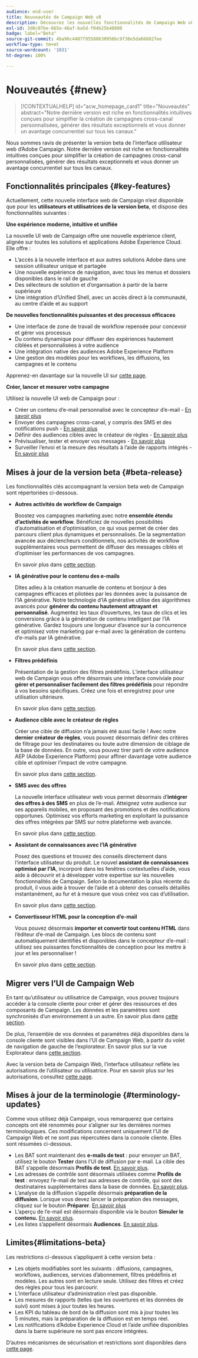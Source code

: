 ```yaml
---
audience: end-user
title: Nouveautés de Campaign Web v8
description: Découvrez les nouvelles fonctionnalités de Campaign Web v8.
exl-id: 3d8c07be-665e-46af-ba5d-f04b25b40880
badge: label="Beta"
source-git-commit: 4ba96c4407f95588630956bc9f38e5da66602fee
workflow-type: tm+mt
source-wordcount: '1031'
ht-degree: 100%

---
```



# Nouveautés {#new}

>[!CONTEXTUALHELP]
>id="acw_homepage_card1"
>title="Nouveautés"
>abstract="Notre dernière version est riche en fonctionnalités intuitives conçues pour simplifier la création de campagnes cross-canal personnalisées, générer des résultats exceptionnels et vous donner un avantage concurrentiel sur tous les canaux."

Nous sommes ravis de présenter la version beta de l’interface utilisateur web d’Adobe Campaign. Notre dernière version est riche en fonctionnalités intuitives conçues pour simplifier la création de campagnes cross-canal personnalisées, générer des résultats exceptionnels et vous donner un avantage concurrentiel sur tous les canaux.

## Fonctionnalités principales {#key-features}

Actuellement, cette nouvelle interface web de Campaign n’est disponible que pour les **utilisateurs et utilisatrices de la version beta**, et dispose des fonctionnalités suivantes :

**Une expérience moderne, intuitive et unifiée**

La nouvelle UI web de Campaign offre une nouvelle expérience client, alignée sur toutes les solutions et applications Adobe Experience Cloud. Elle offre :

* L’accès à la nouvelle interface et aux autres solutions Adobe dans une session utilisateur unique et partagée
* Une nouvelle expérience de navigation, avec tous les menus et dossiers disponibles dans le rail de gauche
* Des sélecteurs de solution et d’organisation à partir de la barre supérieure
* Une intégration d’Unified Shell, avec un accès direct à la communauté, au centre d’aide et au support

**De nouvelles fonctionnalités puissantes et des processus efficaces**

* Une interface de zone de travail de workflow repensée pour concevoir et gérer vos processus
* Du contenu dynamique pour diffuser des expériences hautement ciblées et personnalisées à votre audience
* Une intégration native des audiences Adobe Experience Platform
* Une gestion des modèles pour les workflows, les diffusions, les campagnes et le contenu

Apprenez-en davantage sur la nouvelle UI sur [cette page](../get-started/user-interface.md).

**Créer, lancer et mesurer votre campagne**

Utilisez la nouvelle UI web de Campaign pour :

* Créer un contenu d’e-mail personnalisé avec le concepteur d’e-mail - [En savoir plus](../content/edit-content.md)
* Envoyer des campagnes cross-canal, y compris des SMS et des notifications push - [En savoir plus](../workflows/activities/channels.md)
* Définir des audiences cibles avec le créateur de règles - [En savoir plus](../audience/about-recipients.md)
* Prévisualiser, tester et envoyer vos messages - [En savoir plus](../monitor/prepare-send.md)
* Surveiller l’envoi et la mesure des résultats à l’aide de rapports intégrés - [En savoir plus](../reporting/delivery-reports.md)


## Mises à jour de la version beta {#beta-release}

Les fonctionnalités clés accompagnant la version beta web de Campaign sont répertoriées ci-dessous.

* **Autres activités de workflow de Campaign**

  Boostez vos campagnes marketing avec notre **ensemble étendu d’activités de workflow**. Bénéficiez de nouvelles possibilités d’automatisation et d’optimisation, ce qui vous permet de créer des parcours client plus dynamiques et personnalisés. De la segmentation avancée aux déclencheurs conditionnels, nos activités de workflow supplémentaires vous permettent de diffuser des messages ciblés et d’optimiser les performances de vos campagnes.

  En savoir plus dans [cette section](../workflows/gs-workflows.md).

* **IA générative pour le contenu des e-mails**

  Dites adieu à la création manuelle de contenu et bonjour à des campagnes efficaces et pilotées par les données avec la puissance de l’IA générative.  Notre technologie d’IA générative utilise des algorithmes avancés pour **générer du contenu hautement attrayant et personnalisé**. Augmentez les taux d’ouvertures, les taux de clics et les conversions grâce à la génération de contenu intelligent par l’IA générative. Gardez toujours une longueur d’avance sur la concurrence et optimisez votre marketing par e-mail avec la génération de contenu d’e-mails par IA générative.

  En savoir plus dans [cette section](../content/generative-gs.md).

* **Filtres prédéfinis**

  Présentation de la gestion des filtres prédéfinis. L’interface utilisateur web de Campaign vous offre désormais une interface conviviale pour **gérer et personnaliser facilement des filtres prédéfinis** pour répondre à vos besoins spécifiques. Créez une fois et enregistrez pour une utilisation ultérieure.

  En savoir plus dans [cette section](../get-started/predefined-filters.md).

* **Audience cible avec le créateur de règles**

  Créer une cible de diffusion n’a jamais été aussi facile ! Avec notre **dernier créateur de règles**, vous pouvez désormais définir des critères de filtrage pour les destinataires ou toute autre dimension de ciblage de la base de données. En outre, vous pouvez tirer parti de votre audience AEP (Adobe Experience Platform) pour affiner davantage votre audience cible et optimiser l’impact de votre campagne.

  En savoir plus dans [cette section](../audience/segment-builder.md).

* **SMS avec des offres**

  La nouvelle interface utilisateur web vous permet désormais d’**intégrer des offres à des SMS** en plus de l’e-mail. Atteignez votre audience sur ses appareils mobiles, en proposant des promotions et des notifications opportunes. Optimisez vos efforts marketing en exploitant la puissance des offres intégrées par SMS sur notre plateforme web avancée.

  En savoir plus dans [cette section](../content/offers.md).

<!--
* Adobe Experience Manager (AEM) Integration
    
    With our AEM integration extended to web UI, you can easily manage assets and synchronize full HTML templates, empowering you to create captivating digital experiences without any hassle. 
    
    Elevate and streamline your content management capabilities on the web UI with this integration to boost productivity.
-->

* **Assistant de connaissances avec l’IA générative**

  Posez des questions et trouvez des conseils directement dans l’interface utilisateur du produit. Le nouvel **assistant de connaissances optimisé par l’IA**, incorporé dans les fenêtres contextuelles d’aide, vous aide à découvrir et à développer votre expertise sur les nouvelles fonctionnalités de Campaign. Selon la documentation la plus récente du produit, il vous aide à trouver de l’aide et à obtenir des conseils détaillés instantanément, au fur et à mesure que vous créez vos cas d’utilisation.

  En savoir plus dans [cette section](../get-started/using-ai.md).

* **Convertisseur HTML pour la conception d’e-mail**

  Vous pouvez désormais **importer et convertir tout contenu HTML** dans l’éditeur d’e-mail de Campaign. Les blocs de contenu sont automatiquement identifiés et disponibles dans le concepteur d’e-mail : utilisez ses puissantes fonctionnalités de conception pour les mettre à jour et les personnaliser !

  En savoir plus dans [cette section](../content/existing-content.md).


## Migrer vers l’UI de Campaign Web

En tant qu’utilisateur ou utilisatrice de Campaign, vous pouvez toujours accéder à la console cliente pour créer et gérer des ressources et des composants de Campaign. Les données et les paramètres sont synchronisés d’un environnement à un autre. En savoir plus dans [cette section](../get-started/get-started.md#about-campaign-client-consoleac-client).

De plus, l’ensemble de vos données et paramètres déjà disponibles dans la console cliente sont visibles dans l’UI de Campaign Web, à partir du volet de navigation de gauche de l’explorateur. En savoir plus sur la vue Explorateur dans [cette section](../get-started/user-interface.md#explorer-user-interface-explorer).

Avec la version beta de Campaign Web, l’interface utilisateur reflète les autorisations de l’utilisateur ou utilisatrice. Pour en savoir plus sur les autorisations, consultez [cette page](../get-started/permissions.md).

## Mises à jour de la terminologie {#terminology-updates}

Comme vous utilisez déjà Campaign, vous remarquerez que certains concepts ont été renommés pour s’aligner sur les dernières normes terminologiques. Ces modifications concernent uniquement l’UI de Campaign Web et ne sont pas répercutées dans la console cliente. Elles sont résumées ci-dessous.

* Les BAT sont maintenant des **e-mails de test** : pour envoyer un BAT, utilisez le bouton **Tester** dans l’UI de diffusion par e-mail. La cible des BAT s’appelle désormais **Profils de test**. [En savoir plus](../preview-test/test-deliveries.md).
* Les adresses de contrôle sont désormais utilisées comme **Profils de test** : envoyez l’e-mail de test aux adresses de contrôle, qui sont des destinataires supplémentaires dans la base de données. [En savoir plus](../preview-test/test-deliveries.md).
* L’analyse de la diffusion s’appelle désormais **préparation de la diffusion**. Lorsque vous devez lancer la préparation des messages, cliquez sur le bouton **Préparer**. [En savoir plus](../monitor/prepare-send.md)
* L’aperçu de l’e-mail est désormais disponible via le bouton **Simuler le contenu.** [En savoir plus](../preview-test/preview-test.md).
* Les listes s’appellent désormais **Audiences**. [En savoir plus](../audience/about-recipients.md).

## Limites{#limitations-beta}

Les restrictions ci-dessous s’appliquent à cette version beta :

* Les objets modifiables sont les suivants : diffusions, campagnes, workflows, audiences, services d’abonnement, filtres prédéfinis et modèles. Les autres sont en lecture seule. Utilisez des filtres et créez des règles pour tous les parcourir.
* L’interface utilisateur d’administration n’est pas disponible.
* Les mesures de rapports (telles que les ouvertures et les données de suivi) sont mises à jour toutes les heures.
* Les KPI du tableau de bord de la diffusion sont mis à jour toutes les 5 minutes, mais la préparation de la diffusion est en temps réel.
* Les notifications d’Adobe Experience Cloud et l’aide unifiée disponibles dans la barre supérieure ne sont pas encore intégrées.

D’autres mécanismes de sécurisation et restrictions sont disponibles dans [cette page](../get-started/guardrails.md).